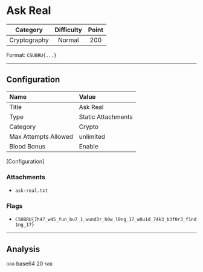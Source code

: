 # Ask Real

| Category | Difficulty | Point |
| :-: | :-: | :-: |
| Cryptography | Normal | 200 |

Format: `CSUBRU{...}`

---

## Configuration

| Name | Value |
| :- | :- |
| Title | Ask Real |
| Type | Static Attachments |
| Category | Crypto |
| Max Attempts Allowed | unlimited |
| Blood Bonus | Enable |

[Configuration]

### Attachments

- `ask-real.txt`

### Flags

- `CSUBRU{7h47_w45_fun_bu7_1_wund3r_h0w_l0ng_17_w0u1d_74k3_b3f0r3_f1nd1ng_17}`

---

## Analysis

ถอด base64 20 รอบ
